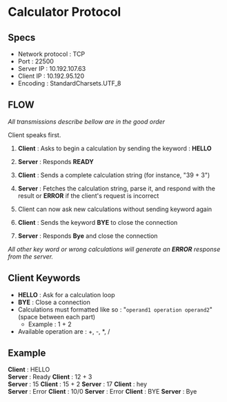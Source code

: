 # Calculator Protocol

## Specs
- Network protocol : TCP
- Port : 22500
- Server IP : 10.192.107.63
- Client IP : 10.192.95.120
- Encoding : StandardCharsets.UTF_8

## FLOW
*All transmissions describe bellow are in the good order*

Client speaks first.

1. **Client** : Asks to begin a calculation by sending the keyword : **HELLO**

1. **Server** : Responds **READY** 

1. **Client** :  Sends a complete calculation string (for instance, "39 + 3")

1. **Server** : Fetches the calculation string, parse it, and respond with the result or **ERROR** if the client's request is incorrect

1. Client can now ask new calculations without sending keyword again

1. **Client** : Sends the keyword **BYE** to close the connection

1. **Server** : Responds **Bye** and close the connection

*All other key word or wrong calculations will generate an **ERROR** response from the server.*

## Client Keywords
- **HELLO** : Ask for a calculation loop
- **BYE** : Close a connection
- Calculations must formatted like so : "`operand1 operation operand2`" (space between each part)
	- Example : 1 + 2
- Available operation are : +, -, *, /

## Example
**Client** : HELLO  
**Server** : Ready
**Client** : 12 + 3  
**Server** : 15 
**Client** : 15 + 2
**Server** : 17
**Client** : hey  
**Server** : Error 
**Client** : 10/0
**Server** : Error
**Client** : BYE
**Server** : Bye
